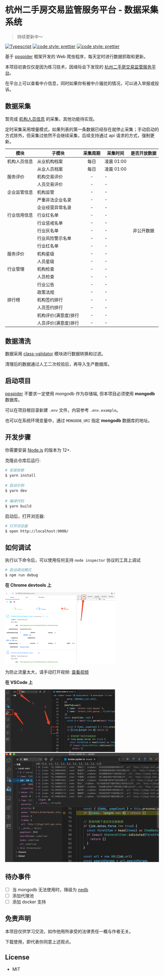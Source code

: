 # 杭州二手房交易监管服务平台 - 数据采集系统

> 持续更新中～

[![Typescript](https://img.shields.io/badge/lang-TypeScript-%230074c1.svg)](https://www.typescriptlang.org/)
[![code style: prettier](https://img.shields.io/badge/code_style-prettier-ff69b4.svg?style=flat-square)](https://github.com/prettier/prettier)
[![code style: prettier](https://img.shields.io/badge/ppspider-%5E2.2.3-green.svg?style=flat-square)][ppspider]

基于 [ppspider][ppspider] 框架开发的 Web 爬虫程序，每天定时进行数据抓取和更新。

本项目初衷仅仅是因为练习技术，因缘际会下发现的 [杭州二手房交易监管服务平台][reiva]。

在平台上可以查看中介信息，同时如果你有被中介骚扰的情况，可以进入举报或投诉。

## 数据采集

暂完成 [机构人员信息](http://jjhygl.hzfc.gov.cn/web/WebInfoAction_toCompanyList.jspx) 的采集，其他功能待实现。

定时采集采用增量模式，如果列表的第一条数据已经存在就停止采集；手动启动的方式除外，但采集过依然不会继续采集，后续支持通过 api 请求的方式，强制更新。

| 模块         | 子模块               | 采集周期 | 采集时间   | 是否开放数据 |
| ------------ | -------------------- | :------: | ---------- | :----------: |
| 机构人员信息 | 从业机构档案         |   每日   | 凌晨 01:00 |              |
|              | 从业人员档案         |   每日   | 凌晨 01:00 |              |
| 服务评价     | 机构交易评价         |    -     | -          |              |
|              | 人员交易评价         |    -     | -          |              |
| 企业监管信息 | 机构监管             |    -     | -          |              |
|              | 严重非法企业名录     |    -     | -          |              |
|              | 企业经营异常名录     |    -     | -          |              |
| 行业信用信息 | 行业红名单           |    -     | -          |              |
|              | 行业惩戒名单         |    -     | -          |              |
|              | 行业灰名单           |    -     | -          |  非公开数据  |
|              | 行业风险警示名单     |    -     | -          |              |
|              | 行业红名单           |    -     | -          |              |
| 服务评价     | 机构星级             |    -     | -          |              |
|              | 人员星级             |    -     | -          |              |
| 行业管理     | 机构检查             |    -     | -          |              |
|              | 人员检查             |    -     | -          |              |
|              | 行业公告             |    -     | -          |              |
|              | 政策法规             |    -     | -          |              |
| 排行榜       | 机构签约排行         |    -     | -          |              |
|              | 人员签约排行         |    -     | -          |              |
|              | 机构评价(满意度)排行 |    -     | -          |              |
|              | 人员评价(满意度)排行 |    -     | -          |              |

## 数据清洗

数据采用 [class-validator][class-validator] 模块进行数据转换和过滤。

清理后的数据通过人工二次校验后，再导入生产数据库。

## 启动项目

[ppspider][ppspider] 不要求一定使用 mongodb 作为存储端, 但本项目必须使用 **mongodb** 数据库。

可以在项目根目录新建 `.env` 文件，内容参考 `.env.example`。

也可以在系统环境变量中，通过 `MONGODB_URI` 指定 **mongodb** 数据库的地址。

## 开发步骤

你需要安装 [Node.js][nodejs] 的版本为 12+.

克隆此仓库后运行:

```bash
# 安装依赖
$ yarn install

# 启动示例
$ yarn dev

# 编译代码
$ yarn build
```

启动后，打开浏览器:

```bash
# 打开浏览器
$ open http://localhost:9000/
```

## 如何调试

执行以下命令后，可以使用任何支持 `node inspector` 协议的工具上调试

```bash
# 启动调试模式
$ npm run debug
```

**在 Chrome devtools 上**

<img src="./screenshots/chrome-devtools-01.png" width="360px" />

为防止流量太大，请手动打开视频: [查看视频](./screenshots/chrome-devtools-debug.mp4)


**在 VSCode 上**

<img src="./screenshots/vscode-debug.png" width="360px" />
<img src="./screenshots/vscode-debug-1.png" />

## 待办事件

- [ ] 当 mongodb 无法使用时，降级为 [nedb][nedb]
- [ ] 添加代理池
- [ ] 添加 docker 支持

## 免责声明

本项目仅供学习交流，如作他用所承受的法律责任一概与作者无关。

下载使用，即代表你同意上述观点。

## License

- MIT

[nodejs]: https://nodejs.org/
[ppspider]: https://github.com/xiyuan-fengyu/ppspider
[nedb]: https://github.com/louischatriot/nedb
[class-validator]: https://github.com/typestack/class-validator
[reiva]: http://jjhygl.hzfc.gov.cn/
